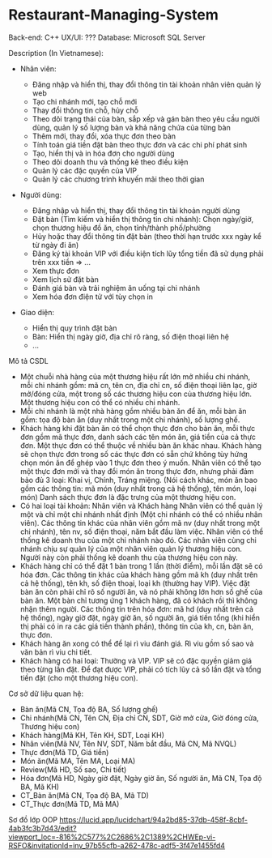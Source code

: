 # Restaurant-Managing-System
Back-end: C++
UX/UI: ???
Database: Microsoft SQL Server

Description (In Vietnamese):

- Nhân viên:
  + Đăng nhập và hiển thị, thay đổi thông tin tài khoản nhân viên quản lý web
  + Tạo chi nhánh mới, tạo chỗ mới
  + Thay đổi thông tin chỗ, hủy chỗ
  + Theo dõi trạng thái của bàn, sắp xếp và gán bàn theo yêu cầu người dùng, quản lý số lượng bàn và khả năng chứa của từng bàn
  + Thêm mới, thay đổi, xóa thực đơn theo bàn
  + Tính toán giá tiền đặt bàn theo thực đơn và các chi phí phát sinh
  + Tạo, hiển thị và in hóa đơn cho người dùng
  + Theo dõi doanh thu và thống kê theo điều kiện
  + Quản lý các đặc quyền của VIP
  + Quản lý các chương trình khuyến mãi theo thời gian
- Người dùng:
  + Đăng nhập và hiển thị, thay đổi thông tin tài khoản người dùng
  + Đặt bàn (Tìm kiếm và hiển thị thông tin chi nhánh): Chọn ngày/giờ, chọn thương hiệu đồ ăn, chọn tỉnh/thành phố/phường
  + Hủy hoặc thay đổi thông tin đặt bàn (theo thời hạn trước xxx ngày kể từ ngày đi ăn)
  + Đăng ký tài khoản VIP với điều kiện tích lũy tổng tiền đã sử dụng phải trên xxx tiền => ...
  + Xem thực đơn
  + Xem lịch sử đặt bàn
  + Đánh giá bàn và trải nghiệm ăn uống tại chi nhánh
  + Xem hóa đơn điện tử với tùy chọn in

- Giao diện:
  + Hiển thị quy trình đặt bàn
  + Bàn: Hiển thị ngày giờ, địa chỉ rõ ràng, số điện thoại liên hệ
  + ...

Mô tả CSDL
- Một chuỗi nhà hàng của một thương hiệu rất lớn mở nhiều chi nhánh,
mỗi chi nhánh gồm: mã cn, tên cn, địa chỉ cn, số điện thoại liên lạc, giờ mở/đóng cửa, một trong số các thương hiệu con của thương hiệu lớn.
Một thương hiệu con có thể có nhiều chi nhánh.
- Mỗi chi nhánh là một nhà hàng gồm nhiều bàn ăn để ăn,
mỗi bàn ăn gồm: tọa độ bàn ăn (duy nhất trong một chi nhánh), số lượng ghế.
- Khách hàng khi đặt bàn ăn có thể chọn thực đơn cho bàn ăn, 
mỗi thực đơn gồm mã thực đơn, danh sách các tên món ăn, giá tiền của cả thực đơn. Một thực đơn có thể thuộc về nhiều bàn ăn khác nhau. 
Khách hàng sẽ chọn thực đơn trong số các thực đơn có sẵn chứ không tùy hứng chọn món ăn để ghép vào 1 thực đơn theo ý muốn.
Nhân viên có thể tạo một thực đơn mới và thay đổi món ăn trong thực đơn, nhưng phải đảm bảo đủ 3 loại: Khai vị, Chính, Tráng miệng. 
(Nói cách khác, món ăn bao gồm các thông tin: mã món (duy nhất trong cả hệ thống), tên món, loại món)
Danh sách thực đơn là đặc trưng của một thương hiệu con.
- Có hai loại tài khoản: Nhân viên và Khách hàng
Nhân viên có thể quản lý một và chỉ một chi nhánh nhất định (Một chi nhánh có thể có nhiều nhân viên). Các thông tin khác của nhân viên gồm mã nv (duy nhất trong một chi nhánh), tên nv, số điện thoại, năm bắt đầu làm việc.
Nhân viên có thể thống kê doanh thu của một chi nhánh nào đó.
Các nhân viên cùng chi nhánh chịu sự quản lý của một nhân viên quản lý thương hiệu con. Người này còn phải thống kê doanh thu của thương hiệu con này. 
- Khách hàng chỉ có thể đặt 1 bàn trong 1 lần (thời điểm), mỗi lần đặt sẽ có hóa đơn. 
Các thông tin khác của khách hàng gồm mã kh (duy nhất trên cả hệ thống), tên kh, số điện thoại, loại kh (thường hay VIP).
Việc đặt bàn ăn còn phải chỉ rõ số người ăn, và nó phải không lớn hơn số ghế của bàn ăn.
Một bàn chỉ tương ứng 1 khách hàng, đã có khách rồi thì không nhận thêm người.
Các thông tin trên hóa đơn: mã hd (duy nhất trên cả hệ thống), ngày giờ đặt, ngày giờ ăn, số người ăn, giá tiền tổng (khi hiển thị phải có in ra các giá tiền thành phần), thông tin của kh, cn, bàn ăn, thực đơn.
- Khách hàng ăn xong có thể để lại rì viu đánh giá. Rì viu gồm số sao và văn bản rì viu chi tiết.
- Khách hàng có hai loại: Thường và VIP. VIP sẽ có đặc quyền giảm giá theo từng lần đặt. Để đạt được VIP, phải có tích lũy cả số lần đặt và tổng tiền đặt (cho một thương hiệu con).



Cơ sở dữ liệu quan hệ:
- Bàn ăn(Mã CN, Tọa độ BA, Số lượng ghế)
- Chi nhánh(Mã CN, Tên CN, Địa chỉ CN, SDT, Giờ mở cửa, Giờ đóng cửa, Thương hiệu con)
- Khách hàng(Mã KH, Tên KH, SDT, Loại KH)
- Nhân viên(Mã NV, Tên NV, SDT, Năm bắt đầu, Mã CN, Mã NVQL)
- Thực đơn(Mã TD, Giá tiền)
- Món ăn(Mã MA, Tên MA, Loại MA)
- Review(Mã HD, Số sao, Chi tiết)
- Hóa đơn(Mã HD, Ngày giờ đặt, Ngày giờ ăn, Số người ăn, Mã CN, Tọa độ BA, Mã KH)
- CT_Bàn ăn(Mã CN, Tọa độ BA, Mã TD)
- CT_Thực đơn(Mã TD, Mã MA)


Sơ đồ lớp OOP
https://lucid.app/lucidchart/94a2bd85-37db-458f-8cbf-4ab3fc3b7d43/edit?viewport_loc=-816%2C577%2C2686%2C1389%2CHWEp-vi-RSFO&invitationId=inv_97b55cfb-a262-478c-adf5-3f47e1455fd4
